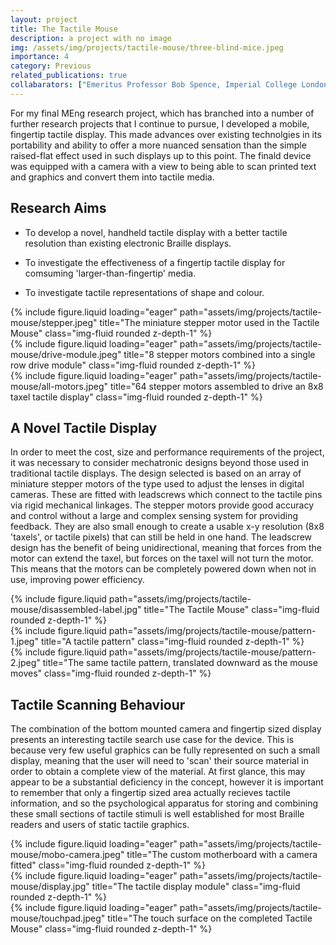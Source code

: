 ```yaml
---
layout: project
title: The Tactile Mouse
description: a project with no image
img: /assets/img/projects/tactile-mouse/three-blind-mice.jpeg
importance: 4
category: Previous
related_publications: true
collabarators: ["Emeritus Professor Bob Spence, Imperial College London", "Dr Mark Witkowski, Imperial College London", "Dr James Mardell, Imperial College London"]
---
```



For my final MEng research project, which has branched into a number of further research projects that I continue to pursue, I developed a mobile, fingertip tactile display. This made advances over existing technolgies in its portability and ability to offer a more nuanced sensation than the simple raised-flat effect used in such displays up to this point. The finald device was equipped with a camera with a view to being able to scan printed text and graphics and convert them into tactile media.

## Research Aims

- To develop a novel, handheld tactile display with a better tactile resolution than existing electronic Braille displays.

- To investigate the effectiveness of a fingertip tactile display for comsuming 'larger-than-fingertip' media.

- To investigate tactile representations of shape and colour.

<div class="row">
    <div class="col-sm mt-3 mt-md-0">
        {% include figure.liquid loading="eager" path="assets/img/projects/tactile-mouse/stepper.jpeg" title="The miniature stepper motor used in the Tactile Mouse" class="img-fluid rounded z-depth-1" %}
    </div>
    <div class="col-sm mt-3 mt-md-0">
        {% include figure.liquid loading="eager" path="assets/img/projects/tactile-mouse/drive-module.jpeg" title="8 stepper motors combined into a single row drive module" class="img-fluid rounded z-depth-1" %}
    </div>
    <div class="col-sm mt-3 mt-md-0">
        {% include figure.liquid loading="eager" path="assets/img/projects/tactile-mouse/all-motors.jpeg" title="64 stepper motors assembled to drive an 8x8 taxel tactile display" class="img-fluid rounded z-depth-1" %}
    </div>
</div>

## A Novel Tactile Display

In order to meet the cost, size and performance requirements of the project, it was necessary to consider mechatronic designs beyond those used in traditional tactile displays. The design selected is based on an array of miniature stepper motors of the type used to adjust the lenses in digital cameras. These are fitted with leadscrews which connect to the tactile pins via rigid mechanical linkages. The stepper motors provide good accuracy and control without a large and complex sensing system for providing feedback. They are also small enough to create a usable x-y resolution (8x8 'taxels', or tactile pixels) that can still be held in one hand. The leadscrew design has the benefit of being unidirectional, meaning that forces from the motor can extend the taxel, but forces on the taxel will not turn the motor. This means that the motors can be completely powered down when not in use, improving power efficiency.

<div class="row justify-content-sm-center">
    <div class="col-sm-8 mt-3 mt-md-0">
        {% include figure.liquid path="assets/img/projects/tactile-mouse/disassembled-label.jpg" title="The Tactile Mouse" class="img-fluid rounded z-depth-1" %}
    </div>
    <div class="col-sm-4 mt-3 mt-md-0">
        {% include figure.liquid path="assets/img/projects/tactile-mouse/pattern-1.jpeg" title="A tactile pattern" class="img-fluid rounded z-depth-1" %}
    </div>
    <div class="col-sm-4 mt-3 mt-md-0">
        {% include figure.liquid path="assets/img/projects/tactile-mouse/pattern-2.jpeg" title="The same tactile pattern, translated downward as the mouse moves" class="img-fluid rounded z-depth-1" %}
    </div>
</div>

## Tactile Scanning Behaviour

The combination of the bottom mounted camera and fingertip sized display presents an interesting tactile search use case for the device. This is because very few useful graphics can be fully represented on such a small display, meaning that the user will need to 'scan' their source material in order to obtain a complete view of the material. At first glance, this may appear to be a substantial deficiency in the concept, however it is important to remember that only a fingertip sized area actually recieves tactile information, and so the psychological apparatus for storing and combining these small sections of tactile stimuli is well established for most Braille readers and users of static tactile graphics.

<div class="row">
    <div class="col-sm mt-3 mt-md-0">
        {% include figure.liquid loading="eager" path="assets/img/projects/tactile-mouse/mobo-camera.jpeg" title="The custom motherboard with a camera fitted" class="img-fluid rounded z-depth-1" %}
    </div>
    <div class="col-sm mt-3 mt-md-0">
        {% include figure.liquid loading="eager" path="assets/img/projects/tactile-mouse/display.jpg" title="The tactile display module" class="img-fluid rounded z-depth-1" %}
    </div>
    <div class="col-sm mt-3 mt-md-0">
        {% include figure.liquid loading="eager" path="assets/img/projects/tactile-mouse/touchpad.jpeg" title="The touch surface on the completed Tactile Mouse" class="img-fluid rounded z-depth-1" %}
    </div>
</div>
